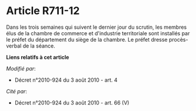 # Article R711-12

Dans les trois semaines qui suivent le dernier jour du scrutin, les membres élus de la chambre de commerce et d'industrie
territoriale sont installés par le préfet du département du siège de la chambre. Le préfet dresse procès-verbal de la séance.

**Liens relatifs à cet article**

_Modifié par_:

  - Décret n°2010-924 du 3 août 2010 - art. 4

_Cité par_:

  - Décret n°2010-924 du 3 août 2010 - art. 66 (V)
